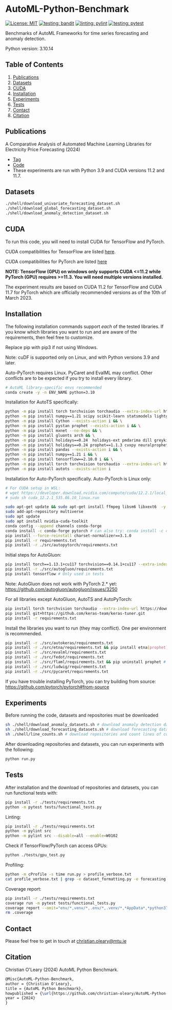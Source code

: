 # AutoML-Python-Benchmark

[![License: MIT](https://img.shields.io/badge/License-MIT-yellowgreen.svg)](https://opensource.org/licenses/MIT)
[![testing: bandit](https://github.com/christian-oleary/AutoML-Python-Benchmark/actions/workflows/bandit.yml/badge.svg)](https://github.com/christian-oleary/AutoML-Python-Benchmark/actions/workflows/bandit.yml)
[![linting: pylint](https://github.com/christian-oleary/AutoML-Python-Benchmark/actions/workflows/pylint.yml/badge.svg)](https://github.com/christian-oleary/AutoML-Python-Benchmark/actions/workflows/pylint.yml)
[![testing: pytest](https://github.com/christian-oleary/AutoML-Python-Benchmark/actions/workflows/pytest.yml/badge.svg)](https://github.com/christian-oleary/AutoML-Python-Benchmark/actions/workflows/pytest.yml)

Benchmarks of AutoML Frameworks for time series forecasting and anomaly detection.

Python version: 3.10.14

## Table of Contents

1. [Publications](#publications)
2. [Datasets](#datasets)
3. [CUDA](#cuda)
4. [Installation](#installation)
5. [Experiments](#experiments)
6. [Tests](#tests)
7. [Contact](#contact)
8. [Citation](#citation)

## Publications

A Comparative Analysis of Automated Machine Learning Libraries for Electricity Price Forecasting (2024)

- [Tag](https://github.com/christian-oleary/AutoML-Python-Benchmark/releases/tag/electricity_price_forecasting)
- [Code](https://github.com/christian-oleary/AutoML-Python-Benchmark/tree/c436f3f83e6872ab8a4bb430923fc5aaf64f5ade)
- These experiments are run with Python 3.9 and CUDA versions 11.2 and 11.7.

## Datasets

```bash
./shell/download_univariate_forecasting_dataset.sh
./shell/download_global_forecasting_dataset.sh
./shell/download_anomaly_detection_dataset.sh
```

## CUDA

To run this code, you will need to install CUDA for TensorFlow and PyTorch.

CUDA compatibilities for TensorFlow are listed [here](https://www.tensorflow.org/install/source_windows).

CUDA compatibilities for PyTorch are listed [here](https://pytorch.org/blog/deprecation-cuda-python-support/)

**NOTE: TensorFlow (GPU) on windows only supports CUDA <=11.2 while PyTorch (GPU) requires >=11.3. You will need multiple versions installed.**

The experiment results are based on CUDA 11.2 for TensorFlow and CUDA 11.7 for PyTorch which are officially recommended versions as of the 10th of March 2023.

## Installation

The following installation commands support *each* of the tested libraries. If you know which libraries you want to run and are aware of the requirements, then feel free to customize.

Replace pip with pip3 if not using Windows.

Note: cuDF is supported only on Linux, and with Python versions 3.9 and later.

Auto-PyTorch requires Linux. PyCaret and EvalML may conflict. Other conflicts are to be expected if you try to install every library.

```bash
# AutoML library-specific envs recommended
conda create -y -n ENV_NAME python=3.10
```

Installation for AutoTS specifically:

```bash
python -m pip install torch torchvision torchaudio --extra-index-url https://download.pytorch.org/whl/cu117 && \
python -m pip install numpy==1.21 scipy scikit-learn statsmodels lightgbm xgboost numexpr bottleneck yfinance pytrends fredapi plotly sktime==0.18.0 --exists-action i && \
python -m pip install Cython --exists-action i && \
python -m pip install pystan prophet --exists-action i && \
python -m pip install mxnet --no-deps && \
python -m pip install gluonts arch && \
python -m pip install holidays==0.24  holidays-ext pmdarima dill greykite --exists-action i --no-deps && \
python -m pip install holidays==0.24 prophet==1.1.3 cvxpy neuralprophet pytorch-forecasting && \
python -m pip install pandas --exists-action i && \
python -m pip install numpy==1.21 i && \
python -m pip install tensorflow==2.10.0 i && \
python -m pip install torch torchvision torchaudio --extra-index-url https://download.pytorch.org/whl/cu117 && \
python -m pip install autots --exists-action i
```

Installation for Auto-PyTorch specifically. Auto-PyTorch is Linux only:

```bash
# For CUDA setup in WSL:
# wget https://developer.download.nvidia.com/compute/cuda/12.2.1/local_installers/cuda_12.2.1_535.86.10_linux.run
# sudo sh cuda_12.2.1_535.86.10_linux.run

sudo apt-get update && sudo apt-get install ffmpeg libsm6 libxext6  -y
sudo add-apt-repository multiverse
sudo apt update
sudo apt install nvidia-cuda-toolkit
conda config --append channels conda-forge
conda install -c conda-forge pytorch # can also try: conda install -c conda-forge torch
pip install --force-reinstall charset-normalizer==3.1.0
pip install -r requirements.txt
pip install -r ./src/autopytorch/requirements.txt
```

Initial steps for AutoGluon:

<!-- # Conda does not support PyTorch installation for AutoGluon with GPU support
conda install -y -c conda-forge mamba
mamba install -y -c conda-forge autogluon
-->
```bash
pip install torch==1.13.1+cu117 torchvision==0.14.1+cu117 --extra-index-url https://download.pytorch.org/whl/cu117
pip install -r ./src/autogluon/requirements.txt
pip install tensorflow # Only used in tests
```

Note: AutoGluon does not work with PyTorch 2.* yet: <https://github.com/autogluon/autogluon/issues/3250>

For all libraries except AutoGluon, AutoTS and AutoPyTorch:

```bash
pip install torch torchvision torchaudio --extra-index-url https://download.pytorch.org/whl/cu117
pip install git+https://github.com/keras-team/keras-tuner.git
pip install -r requirements.txt
```

Install the libraries you want to run (they may conflict). One per environment is recommended.

```bash
pip install -r ./src/autokeras/requirements.txt
pip install -r ./src/etna/requirements.txt && pip install etna[prophet]
pip install -r ./src/evalml/requirements.txt
pip install -r ./src/fedot/requirements.txt
pip install -r ./src/flaml/requirements.txt && pip uninstall prophet # Prophet gives errors with FLAML
pip install -r ./src/ludwig/requirements.txt
pip install -r ./src/pycaret/requirements.txt
```

If you have trouble installing PyTorch, you can try building from source: <https://github.com/pytorch/pytorch#from-source>

## Experiments

Before running the code, datasets and repositories must be downloaded

```bash
sh ./shell/download_anomaly_datasets.sh # download anomaly detection datasets
sh ./shell/download_forecasting_datasets.sh # download forecasting datasets
sh ./shell/line_counts.sh # download repositories and count lines of code
```

After downloading repositories and datasets, you can run experiments with the following:

```bash
python run.py
```

## Tests

After installation and the download of repositories and datasets, you can run functional tests with:

```bash
pip install -r ./tests/requirements.txt
python -m pytest tests/functional_tests.py
```

Linting:

```bash
pip install -r ./tests/requirements.txt
python -m pylint src
python -m pylint src --disable=all --enable=W0102
```

Check if TensorFlow/PyTorch can access GPUs:

```bash
python ./tests/gpu_test.py
```

Profiling:

```bash
python -m cProfile -s time run.py > profile_verbose.txt
cat profile_verbose.txt | grep -e dataset_formatting.py -e forecasting.py -e util.py -e cumtime | grep -v "(<" > profile_summary.txt
```

Coverage report:

```bash
pip install -r ./tests/requirements.txt
coverage run -m pytest tests/functional_tests.py
coverage report --omit="env/*,venv/*,.env/*,.venv/*,*AppData*,*python37*,tests/*"
rm .coverage
```

## Contact

Please feel free to get in touch at <christian.oleary@mtu.ie>

## Citation

Christian O'Leary (2024) AutoML Python Benchmark.

```latex
@Misc{AutoML-Python-Benchmark,
author = {Christian O'Leary},
title = {AutoML Python Benchmark},
howpublished = {\url{https://github.com/christian-oleary/AutoML-Python-Benchmark}},
year = {2024}
}
```
